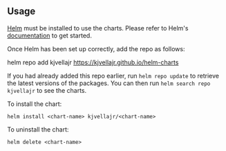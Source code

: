 ## Usage

[Helm](https://helm.sh) must be installed to use the charts.  Please refer to
Helm's [documentation](https://helm.sh/docs) to get started.

Once Helm has been set up correctly, add the repo as follows:

  helm repo add kjvellajr https://kjvellajr.github.io/helm-charts

If you had already added this repo earlier, run `helm repo update` to retrieve
the latest versions of the packages.  You can then run `helm search repo
kjvellajr` to see the charts.

To install the <chart-name> chart:

    helm install <chart-name> kjvellajr/<chart-name>

To uninstall the chart:

    helm delete <chart-name>
